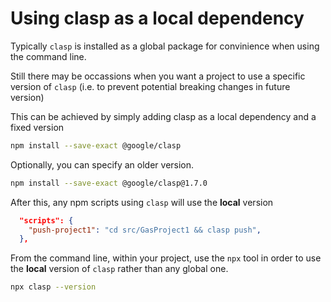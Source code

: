 # Using clasp as a local dependency

Typically `clasp` is installed as a global package for convinience when using the command line.

Still there may be occassions when you want a project to use a specific version of `clasp` (i.e. to prevent potential breaking changes in future version)

This can be achieved by simply adding clasp as a local dependency and a fixed version

```sh
npm install --save-exact @google/clasp
```

Optionally, you can specify an older version.

```sh
npm install --save-exact @google/clasp@1.7.0
```

After this, any npm scripts using `clasp` will use the **local** version

```json
  "scripts": {
    "push-project1": "cd src/GasProject1 && clasp push",
  },
```

From the command line, within your project, use the `npx` tool in order to use the **local** version of `clasp` rather than any global one.

```sh
npx clasp --version
```
